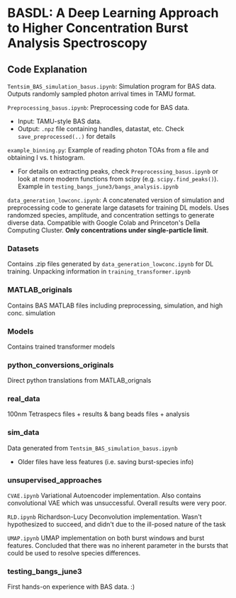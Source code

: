 # BASDL: A Deep Learning Approach to Higher Concentration Burst Analysis Spectroscopy

## Code Explanation

`Tentsim_BAS_simulation_basus.ipynb`: Simulation program for BAS data. Outputs randomly sampled photon arrival times in TAMU format.

`Preprocessing_basus.ipynb`: Preprocessing code for BAS data. 
- Input: TAMU-style BAS data.
- Output: `.npz` file containing handles, datastat, etc. Check `save_preprocessed(..)` for details

`example_binning.py`: Example of reading photon TOAs from a file and obtaining I vs. t histogram. 
- For details on extracting peaks, check `Preprocessing_basus.ipynb` or look at more modern functions from scipy (e.g. `scipy.find_peaks()`). Example in `testing_bangs_june3/bangs_analysis.ipynb`

`data_generation_lowconc.ipynb`: A concatenated version of simulation and preprocessing code to generate large datasets for training DL models. Uses randomzed species, amplitude, and concentration settings to generate diverse data. Compatible with Google Colab and Princeton's Della Computing Cluster. **Only concentrations under single-particle limit**. 

### Datasets
Contains .zip files generated by `data_generation_lowconc.ipynb` for DL training. Unpacking information in `training_transformer.ipynb`

### MATLAB_originals
Contains BAS MATLAB files including preprocessing, simulation, and high conc. simulation

### Models
Contains trained transformer models

### python_conversions_originals
Direct python translations from MATLAB_orignals

### real_data
100nm Tetraspecs files + results & bang beads files + analysis

### sim_data
Data generated from `Tentsim_BAS_simulation_basus.ipynb`
- Older files have less features (i.e. saving burst-species info)

### unsupervised_approaches
`CVAE.ipynb` Variational Autoencoder implementation. Also contains convolutional VAE which was unsuccessful. Overall results were very poor.

`RLD.ipynb` Richardson-Lucy Deconvolution implementation. Wasn't hypothesized to succeed, and didn't due to the ill-posed nature of the task

`UMAP.ipynb` UMAP implementation on both burst windows and burst features. Concluded that there was no inherent parameter in the bursts that could be used to resolve species differences.

### testing_bangs_june3
First hands-on experience with BAS data. :)








